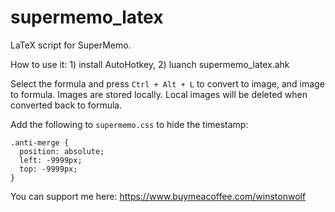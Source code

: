 # supermemo_latex

LaTeX script for SuperMemo.

How to use it: 1) install AutoHotkey, 2) luanch supermemo_latex.ahk

Select the formula and press `Ctrl + Alt + L` to convert to image, and image to formula. Images are stored locally. Local images will be deleted when converted back to formula.

Add the following to `supermemo.css` to hide the timestamp:

```
.anti-merge {
  position: absolute;
  left: -9999px;
  top: -9999px;
}
```

You can support me here: https://www.buymeacoffee.com/winstonwolf
